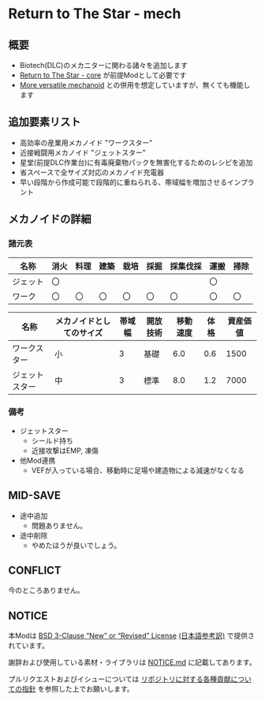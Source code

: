 # Return to The Star - mech

## 概要

- Biotech(DLC)のメカニターに関わる諸々を追加します
- [Return to The Star - core](https://github.com/piet-rian/rtts_core) が前提Modとして必要です
- [More versatile mechanoid](https://github.com/piet-rian/mvm) との併用を想定していますが、無くても機能します

## 追加要素リスト

- 高効率の産業用メカノイド "ワークスター"
- 近接戦闘用メカノイド "ジェットスター"
- 星堂(前提DLC作業台)に有毒廃棄物パックを無害化するためのレシピを追加
- 省スペースで全サイズ対応のメカノイド充電器
- 早い段階から作成可能で段階的に重ねられる、帯域幅を増加させるインプラント

## メカノイドの詳細

### 諸元表

| 名称 | 消火 | 料理 | 建築 | 栽培 | 採掘 | 採集伐採 | 運搬 | 掃除 |
|------|------|------|------|------|------|----------|------|------|
| ジェット | 〇 |  |  |  |  |  | 〇 |  |
| ワーク | 〇 | 〇 | 〇 | 〇 | 〇 | 〇 | 〇 | 〇 |

|名称|メカノイドとしてのサイズ|帯域幅|開放技術|移動速度|体格|資産価値|
|-|-|-|-|-|-|-|
|ワークスター|小|3|基礎|6.0|0.6|1500|
|ジェットスター|中|3|標準|8.0|1.2|7000|

### 備考

- ジェットスター
  - シールド持ち
  - 近接攻撃はEMP, 凍傷
- 他Mod連携
  - VEFが入っている場合、移動時に足場や建造物による減速がなくなる

## MID-SAVE

- 途中追加
  - 問題ありません。
- 途中削除
  - やめたほうが良いでしょう。

## CONFLICT

今のところありません。

## NOTICE

本Modは [BSD 3-Clause “New” or “Revised” License](LICENSE) [(日本語参考訳)](https://licenses.opensource.jp/BSD-3-Clause/BSD-3-Clause.html) で提供されています。

謝辞および使用している素材・ライブラリは [NOTICE.md](NOTICE.md) に記載してあります。

プルリクエストおよびイシューについては [リポジトリに対する各種貢献についての指針](https://github.com/piet-rian/.github/blob/main/CONTRIBUTING.md) を参照した上でお願いします。
